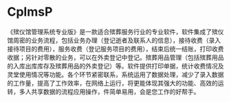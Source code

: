 # CplmsP
 《殡仪馆管理系统专业版》是一款适合殡葬服务行业的专业软件，软件集成了殡仪馆周密的业务流程，包括业务办理（登记逝者及联系人的信息），接待收费（录入接待项目的费用），服务收费（登记服务项目的费用），结束后统一结账，打印收费收据；另针对零散的业务，可以在外卖登记中登记。殡葬用品管理（包括殡葬用品的入库出库库存及殡葬用品的外卖登记）等。软件提供打印单据，统计收费情况及灵堂使用情况等功能。各个环节紧密联系，系统运用了数据处理，减少了录入数据的工作量，提高了工作效率，在网络上运行，将更能体现其强大的功能、高效的运转，多人共享数据的流程应用操作，件简单易用，会是您工作的好帮手。
